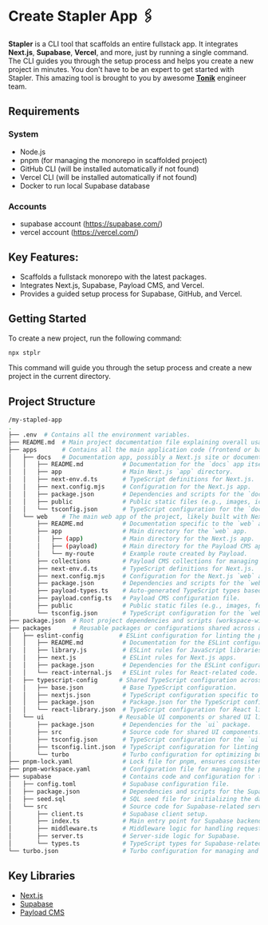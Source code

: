 # Create Stapler App 🖇️

**Stapler** is a CLI tool that scaffolds an entire fullstack app.
It integrates **Next.js**, **Supabase**, **Vercel**, and more, just by running a single command.
The CLI guides you through the setup process and helps you create a new project in minutes.
You don't have to be an expert to get started with Stapler.
This amazing tool is brought to you by awesome [**Tonik**](https://www.tonik.com/) engineer team.

## Requirements

### System

- Node.js
- pnpm (for managing the monorepo in scaffolded project)
- GitHub CLI (will be installed automatically if not found)
- Vercel CLI (will be installed automatically if not found)
- Docker to run local Supabase database

### Accounts

- supabase account (https://supabase.com/)
- vercel account (https://vercel.com/)

## Key Features:

- Scaffolds a fullstack monorepo with the latest packages.
- Integrates Next.js, Supabase, Payload CMS, and Vercel.
- Provides a guided setup process for Supabase, GitHub, and Vercel.

## Getting Started

To create a new project, run the following command:

```bash
npx stplr
```

This command will guide you through the setup process and create a new project in the current directory.

## Project Structure

```bash
/my-stapled-app
.
├── .env  # Contains all the environment variables.
├── README.md  # Main project documentation file explaining overall usage and features.
├── apps       # Contains all the main application code (frontend or backend).
│   ├── docs   # Documentation app, possibly a Next.js site or documentation tool.
│   │   ├── README.md           # Documentation for the `docs` app itself.
│   │   ├── app                 # Main Next.js `app` directory.
│   │   ├── next-env.d.ts       # TypeScript definitions for Next.js.
│   │   ├── next.config.mjs     # Configuration for the Next.js app.
│   │   ├── package.json        # Dependencies and scripts for the `docs` app.
│   │   ├── public              # Public static files (e.g., images, icons) for the `docs` app.
│   │   └── tsconfig.json       # TypeScript configuration for the `docs` app.
│   └── web    # The main web app of the project, likely built with Next.js and Payload CMS.
│       ├── README.md           # Documentation specific to the `web` app.
│       ├── app                 # Main directory for the `web` app.
│       │   ├── (app)           # Main directory for the Next.js app.
│       │   ├── (payload)       # Main directory for the Payload CMS app.
│       │   └── my-route        # Example route created by Payload.
│       ├── collections         # Payload CMS collections for managing database entities.
│       ├── next-env.d.ts       # TypeScript definitions for Next.js.
│       ├── next.config.mjs     # Configuration for the Next.js `web` app.
│       ├── package.json        # Dependencies and scripts for the `web` app.
│       ├── payload-types.ts    # Auto-generated TypeScript types based on Payload CMS collections.
│       ├── payload.config.ts   # Payload CMS configuration file.
│       ├── public              # Public static files (e.g., images, fonts) for the `web` app.
│       └── tsconfig.json       # TypeScript configuration for the `web` app.
├── package.json  # Root project dependencies and scripts (workspace-wide or shared).
├── packages      # Reusable packages or configurations shared across apps.
│   ├── eslint-config          # ESLint configuration for linting the project.
│   │   ├── README.md           # Documentation for the ESLint configuration package.
│   │   ├── library.js          # ESLint rules for JavaScript libraries.
│   │   ├── next.js             # ESLint rules for Next.js apps.
│   │   ├── package.json        # Dependencies for the ESLint configuration package.
│   │   └── react-internal.js   # ESLint rules for React-related code.
│   ├── typescript-config      # Shared TypeScript configuration across different apps.
│   │   ├── base.json           # Base TypeScript configuration.
│   │   ├── nextjs.json         # TypeScript configuration specific to Next.js.
│   │   ├── package.json        # Package.json for the TypeScript configuration package.
│   │   └── react-library.json  # TypeScript configuration for React libraries.
│   └── ui                     # Reusable UI components or shared UI library.
│       ├── package.json        # Dependencies for the `ui` package.
│       ├── src                 # Source code for shared UI components.
│       ├── tsconfig.json       # TypeScript configuration for the `ui` package.
│       ├── tsconfig.lint.json  # TypeScript configuration for linting purposes.
│       └── turbo               # Turbo configuration for optimizing builds in the `ui` package.
├── pnpm-lock.yaml              # Lock file for pnpm, ensures consistency across installations.
├── pnpm-workspace.yaml         # Configuration file for managing the pnpm workspace.
├── supabase                    # Contains code and configuration for the Supabase backend.
│   ├── config.toml             # Supabase configuration file.
│   ├── package.json            # Dependencies and scripts for the Supabase backend.
│   ├── seed.sql                # SQL seed file for initializing the database.
│   └── src                     # Source code for Supabase-related server and client logic.
│       ├── client.ts           # Supabase client setup.
│       ├── index.ts            # Main entry point for Supabase backend.
│       ├── middleware.ts       # Middleware logic for handling requests.
│       ├── server.ts           # Server-side logic for Supabase.
│       └── types.ts            # TypeScript types for Supabase-related entities.
└── turbo.json                  # Turbo configuration for managing and optimizing monorepo tasks.

```

## Key Libraries

- [Next.js](https://nextjs.org/)
- [Supabase](https://supabase.io/)
- [Payload CMS](https://payloadcms.com/)
